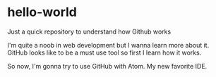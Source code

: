 # hello-world
Just a quick repository to understand how Github works

I'm quite a noob in web development but I wanna learn more about it.
GitHub looks like to be a must use tool so first I learn how it works.

So now, I'm gonna try to use GitHub with Atom. My new favorite IDE.
